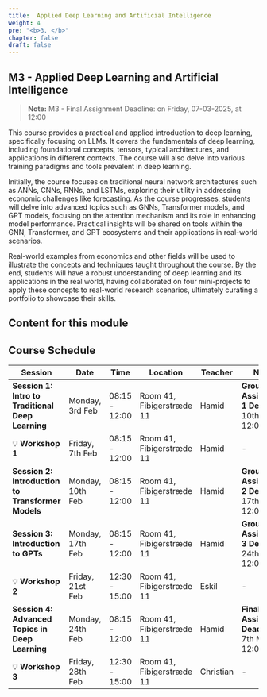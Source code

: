 ```yaml
---
title:  Applied Deep Learning and Artificial Intelligence
weight: 4
pre: "<b>3. </b>"
chapter: false
draft: false
---
```



## M3 - Applied Deep Learning and Artificial Intelligence
> **Note:** M3 - Final Assignment Deadline: on Friday, 07-03-2025, at 12:00


This course provides a practical and applied introduction to deep learning, specifically focusing on LLMs. It covers the fundamentals of deep learning, including foundational concepts, tensors, typical architectures, and applications in different contexts. The course will also delve into various training paradigms and tools prevalent in deep learning.

Initially, the course focuses on traditional neural network architectures such as ANNs, CNNs, RNNs, and LSTMs, exploring their utility in addressing economic challenges like forecasting. As the course progresses, students will delve into advanced topics such as GNNs, Transformer models, and GPT models, focusing on the attention mechanism and its role in enhancing model performance. Practical insights will be shared on tools within the GNN, Transformer, and GPT ecosystems and their applications in real-world scenarios.

Real-world examples from economics and other fields will be used to illustrate the concepts and techniques taught throughout the course. By the end, students will have a robust understanding of deep learning and its applications in the real world, having collaborated on four mini-projects to apply these concepts to real-world research scenarios, ultimately curating a portfolio to showcase their skills.

## Content for this module

## Course Schedule

| **Session** | **Date** | **Time** | **Location** | **Teacher** | **Notes** |
|------------|------------|------------|----------------|------------|----------------|
| **Session 1: Intro to Traditional Deep Learning** | Monday, 3rd Feb | 08:15 - 12:00 | Room 41, Fibigerstræde 11 | Hamid | **Group Assignment 1 Deadline:** 10th Feb at 12:00 |
| 💡 **Workshop 1** | Friday, 7th Feb | 08:15 - 12:00 | Room 41, Fibigerstræde 11 | Hamid | - |
| **Session 2: Introduction to Transformer Models** | Monday, 10th Feb | 08:15 - 12:00 | Room 41, Fibigerstræde 11 | Hamid | **Group Assignment 2 Deadline:** 17th Feb at 12:00 |
| **Session 3: Introduction to GPTs** | Monday, 17th Feb | 08:15 - 12:00 | Room 41, Fibigerstræde 11 | Hamid | **Group Assignment 3 Deadline:** 24th Feb at 12:00 |
| 💡 **Workshop 2** | Friday, 21st Feb | 12:30 - 15:00 | Room 41, Fibigerstræde 11 | Eskil | - |
| **Session 4: Advanced Topics in Deep Learning** | Monday, 24th Feb | 08:15 - 12:00 | Room 41, Fibigerstræde 11 | Hamid | **Final Assignment Deadline:** 7th Mar at 12:00 |
| 💡 **Workshop 3** | Friday, 28th Feb | 12:30 - 15:00 | Room 41, Fibigerstræde 11 | Christian | - |


<!-- Session 1: Intro to Traditional Deep Learning
📅 Monday, 3rd of February | ⏰ 08.15-12.00 | 📍 Room 41, Fibigerstræde 11
👨‍🏫 Teacher: Hamid
📌 Group Assignment 1 Deadline: 10th of February at 12:00

💡 Exercise Workshop 1
📅 Friday, 7th of February | ⏰ 08.15-12.00 | 📍 Room 41, Fibigerstræde 11
👨‍🏫 Teacher: Hamid

Session 2: Introduction to Transformer Models
📅 Monday, 10th of February | ⏰ 08.15-12.00 | 📍 Room 41, Fibigerstræde 11
👨‍🏫 Teacher: Hamid
📌 Group Assignment 2 Deadline: 17th of February at 12:00

Session 3: Introduction to Generative Pre-trained Models (GPTs)
📅 Monday, 17th of February | ⏰ 08.15-12.00 | 📍 Room 41, Fibigerstræde 11
👨‍🏫 Teacher: Hamid
📌 Group Assignment 3 Deadline: 24th of February at 12:00

💡 Exercise Session 2
📅 Friday, 21st of February | ⏰ 12:30-15:00 | 📍 Room 41, Fibigerstræde 11
👨‍🏫 Teacher: Eskil 

Session 4: Advanced Topics in Deep Learning - Graph Neural Networks (GNNs)
📅 Monday, 24th of February | ⏰ 08.15-12.00 | 📍 Room 41, Fibigerstræde 11
👨‍🏫 Teacher: Hamid
📌 Final Assignment Deadline: Friday, 7th of March at 12:00

💡 Exercise Session 3
📅 Friday, 28th of February | ⏰ 12:30-15:00 | 📍 Room 41, Fibigerstræde 11
👨‍🏫 Teacher: Christian  -->


